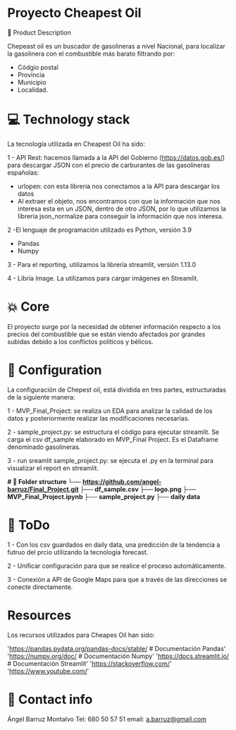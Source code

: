 # Proyecto Cheapest Oil


🏃 Product Description

Chepeast oil es un buscador de gasolineras a nivel Nacional, para localizar la gasolinera con el combustible más barato filtrando por:

- Códgio postal 
- Provincia
- Municipio 
- Localidad.


# 💻 Technology stack

La tecnología utilizada en Cheapest Oil ha sido:

1 - API Rest: hacemos llamada a la API del Gobierno (https://datos.gob.es/) para descargar JSON con el precio de carburantes de las gasolineras españolas:
- urlopen: con esta libreria nos conectamos a la API para descargar los datos
- Al extraer el objeto, nos encontramos con que la información que nos interesa esta en un JSON, dentro de otro JSON, por lo que 
utilizamos la libreria json_normalize para conseguir la información que nos interesa.

2 -El lenguaje de programación utilizado es Python, versión 3.9
- Pandas
- Numpy

3 - Para el reporting, utilizamos la librería streamlit, versión 1.13.0

4 - Libría Image. La utilizamos para cargar imágenes en Streamlit.


# 💥 Core 
El proyecto surge por la necesidad de obtener información respecto a los precios del combustible que se están viendo afectados por grandes subidas debido a los conflictos políticos y bélicos.

    
# 🔧 Configuration

La configuración de Chepest oil, está dividida en tres partes, estructuradas de la siguiente manera:

1 - MVP_Final_Project: se realiza un EDA para analizar la calidad de los datos y posteriormente realizar las modificaciones necesarias.

2 - sample_project.py: se estructura el código para ejecutar streamlit. Se carga el csv df_sample elaborado en MVP_Final Project. Es el Dataframe denominado gasolineras.

3 - run sreamlit sample_project.py: se ejecuta el .py en la terminal para visualizar el report en streamlit.


**# 📁 Folder structure
└── https://github.com/angel-barruz/Final_Project.git
    ├── df_sample.csv
    ├── logo.png
    ├── MVP_Final_Project.ipynb
    ├── sample_project.py
    ├── daily data**


# 💩 ToDo

1 - Con los csv guardados en daily data, una predicción de la tendencia a futruo del prcio utilizando la tecnología forecast.

2 - Unificar configuración para que se realice el proceso automáticamente.

3 - Conexión a API de Google Maps para que a través de las direcciones se conecte directamente.


# Resources

Los recursos utilizados para Cheapes Oil han sido:

'https://pandas.pydata.org/pandas-docs/stable/ # Documentación Pandas'
'https://numpy.org/doc/ # Documentación Numpy'
'https://docs.streamlit.io/ # Documentación Streamlit'
'https://stackoverflow.com/'
'https://www.youtube.com/'


# 💌 Contact info
Ángel Barruz Montalvo
Tel: 680 50 57 51
email: a.barruz@gmail.com
